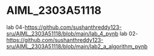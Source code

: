 # AIML_2303A51118
lab 04-https://github.com/sushanthreddy123-sru/AIML_2303A51118/blob/main/lab_4_pynb
lab 02-https://github.com/sushanthreddy123-sru/AIML_2303A51118/blob/main/lab2_a_algorithm_pynb
